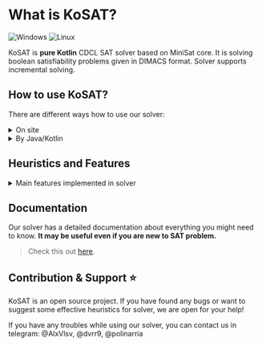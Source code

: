 # What is KoSAT?
![Windows](https://github.com/UnitTestBot/kosat/actions/workflows/build-windows.yml/badge.svg) ![Linux](https://github.com/UnitTestBot/kosat/actions/workflows/build-linux.yml/badge.svg) 

KoSAT is **pure Kotlin** CDCL SAT solver based on MiniSat core.
It is solving boolean satisfiability problems given in DIMACS format.
Solver supports incremental solving.

## How to use KoSAT?
There are different ways how to use our solver:
<details>
  <summary>On site</summary>
<br/>

In the picture below you can see site dialog window. 
All you need is to enter the problem in DIMACS format and click
`CHECK SAT` button.


[![img](assets/site.png)](http://www.utbot.org/kosat/)

The site is available at the link below:

> http://www.utbot.org/kosat/
____________
</details>
<details>
  <summary>By Java/Kotlin</summary>
<br/>

Use KoSAT directly from Kotlin. You can add it as a JitPack
dependency. 

To get a Git project into your build:

- **Step 1**. Add the JitPack repository to your build file

Add it in your root build.gradle at the end of repositories:


```
allprojects {
    repositories {
        ...
        maven(url = "https://jitpack.io")
    }
}
```

- **Step 2**. Add the dependency

```
dependencies {
    implementation("com.github.UnitTestBot.kosat:kosat:main-SNAPSHOT")
}
```

Now you can use KoSAT project.
### Here is simple code example:
```
import org.kosat.Kosat

fun main() {
// Create the SAT solver:
val solver = Kosat(mutableListOf(), 0)

    // Allocate two variables:
    solver.addVariable()
    solver.addVariable()

    // Encode TIE-SHIRT problem:
    solver.addClause(-1, 2)
    solver.addClause(1, 2)
    solver.addClause(-1, -2)
    // solver.addClause(1, -2) // UNSAT with this clause

    // Solve the SAT problem:
    val result = solver.solve()
    println("result = $result")

    // Get the model:
    val model = solver.getModel()
    println("model = $model")
}
```
Find more about KoSAT interface [here](docs/interface.md).
____________
</details>

## Heuristics and Features

<details>
  <summary>Main features implemented in solver</summary>
<br/>

1. [ReNumeration](docs/numeration.md)
2. [Trail](docs/trail.md)
3. [Conflict analysis](docs/analyze.md)
4. [Backjump](docs/backjump.md)
5. [Propagation](docs/propagation.md)
6. [2-watched literals](docs/watched%20literals.md)
7. [VSIDS](docs/branching.md)
8. [Luby restarts](docs/restarts.md)
9. [Polarity choice](docs/polarity%20choice.md)
10. [ReduceDB based on LBD](docs/reduceDB.md)
11. [Incremental solving](docs/incremental.md)
</details>

## Documentation

Our solver has a detailed documentation about everything you might
need to know. **It may be useful even if you are new to SAT problem.**


> Check this out [here](docs/docs.md).

## Contribution & Support ⭐
KoSAT is an open source project. If you have found any bugs
or want to suggest some effective heuristics for solver, we are
open for your help! 

If you have any troubles while using our solver, you can contact
us in telegram:
@AlxVlsv, @dvrr9, @polinarria
